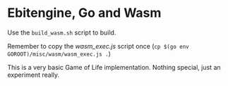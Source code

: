 # Ebitengine, Go and Wasm

Use the `build_wasm.sh` script to build.

Remember to copy the _wasm_exec.js_ script once (`cp $(go env GOROOT)/misc/wasm/wasm_exec.js .`)

This is a very basic Game of Life implementation. Nothing special, just an experiment really.
